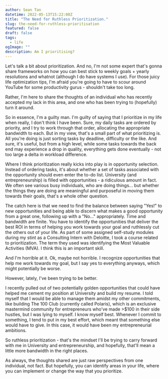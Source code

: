 ```yaml
---
author: Sean Tan
datetime: 2022-05-13T15:22:00Z
title: "The Need for Ruthless Prioritization."
slug: the-need-for-ruthless-prioritisation
featured: false
draft: false
tags:
  - life
ogImage: ""
description: Am I prioritising?
---
```


Let's talk a bit about prioritization. And no, I'm not some expert that's gonna share frameworks on how you can best stick to weekly goals + yearly resolutions and whatnot (although I do have systems I use). For those juicy life optimization tips, I'm afraid you're going to have to scour around YouTube for some productivity gurus - shouldn't take too long.

Rather, I'm here to share the thoughts of an individual who has recently accepted my lack in this area, and one who has been trying to (hopefully) turn it around.

So in essence, I'm a guilty man. I'm guilty of saying that I prioritize in my life when really, I don't think I have been. Sure, my daily tasks are ordered by priority, and I try to work through that order, allocating the appropriate bandwidth to each. But in my view, that's a small part of what prioritizing is. All you're doing is just sorting tasks by deadline, difficulty or the like. And sure, it's useful, but from a high level, while some tasks towards the back end may experience a drop in quality, everything gets done eventually - not too large a delta in workload difference.

Where I think prioritization really kicks into play is in opportunity selection. Instead of ordering tasks, it's about whether a set of tasks associated with the opportunity should even enter the to-do list. University (and entrepreneurship) is filled with opportunities - a ridiculous amount in fact. We often see various busy individuals, who are doing things... but whether the things they are doing are meaningful and purposeful in moving them towards their goals, that's a whole other question.

The catch here is that we need to find the balance between saying "Yes!" to new opportunities and being able to discern what makes a good opportunity from a great one, following up with a "No..." appropriately. Time and bandwidth are finite. You have to identify the opportunities that deliver the best ROI in terms of helping you work towards your goal and ruthlessly cut the others out of your life. As part of some assigned self-study modules during my stint as a Consulting Intern with Deloitte, I took a course related to prioritization. The term they used was identifying the Most Valuable Activities (MVA). I think this is an important skill.

And I'm horrible at it. Ok, maybe not horrible. I recognize opportunities that help me work towards my goal, but I say yes to everything anyways, which might potentially be worse.

However, lately, I've been trying to be better.

I recently pulled out of two potentially golden opportunities that could have helped me cement my position at University and build my resume. I told myself that I would be able to manage them amidst my other commitments, like building The 100 Club (currently called Polaris), which is an exclusive mastermind community for entrepreneurs who've made >$100 in their side hustles, but I was lying to myself. I know myself best. Whenever I commit to something, I tend to put in my best effort, which meant that something else would have to give. In this case, it would have been my entrepreneurial ambitions.

So ruthless prioritization - that's the mindset I'll be trying to carry forward with me in University and entrepreneurship, and hopefully, that'll mean a little more bandwidth in the right places.

As always, the thoughts shared are just raw perspectives from one individual, not fact. But hopefully, you can identify areas in your life, where you can implement or change the way that you prioritize.
